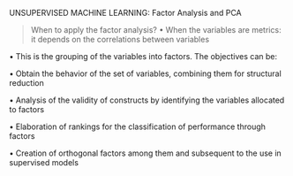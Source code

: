 UNSUPERVISED MACHINE LEARNING: Factor Analysis and PCA

> When to apply the factor analysis?
• When the variables are metrics: it depends on the correlations between
variables

• This is the grouping of the variables into factors. The objectives can be:

• Obtain the behavior of the set of variables, combining them for structural reduction

• Analysis of the validity of constructs by identifying the variables allocated to factors

• Elaboration of rankings for the classification of performance through factors

• Creation of orthogonal factors among them and subsequent to the use in supervised
models
